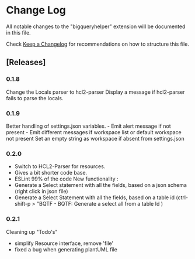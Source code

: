# Change Log

All notable changes to the "bigqueryhelper" extension will be documented in this file.

Check [Keep a Changelog](http://keepachangelog.com/) for recommendations on how to structure this file.

## [Releases]

### 0.1.8

Change the Locals parser to hcl2-parser
Display a message if hcl2-parser fails to parse the locals.

### 0.1.9

Better handling of settings.json variables.
    - Emit alert message if not present
    - Emit different messages if workspace list or default workspace not present
Set an empty string as workspace if absent from settings.json

### 0.2.0

- Switch to HCL2-Parser for resources.
- Gives a bit shorter code base.
- ESLint 99% of the code
New functionality :
- Generate a Select statement with all the fields, based on a json schema (right click in json file)
- Generate a Select Statement with all the fields, based on a table id (ctrl-shift-p > "BQTF - BQTF: Generate a select all from a table Id )

### 0.2.1
Cleaning up "Todo's"
- simplify Resource interface, remove 'file'
- fixed a bug when generating plantUML file
